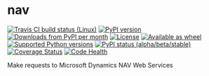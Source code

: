 # nav

[![Travis CI build status (Linux)](https://travis-ci.org/jmagnusson/nav.svg?branch=master)](https://travis-ci.org/jmagnusson/nav)
[![PyPI version](https://img.shields.io/pypi/v/nav.svg)](https://pypi.python.org/pypi/nav/)
[![Downloads from PyPI per month](https://img.shields.io/pypi/dm/nav.svg)](https://pypi.python.org/pypi/nav/)
[![License](https://img.shields.io/pypi/l/nav.svg)](https://pypi.python.org/pypi/nav/)
[![Available as wheel](https://img.shields.io/pypi/wheel/nav.svg)](https://pypi.python.org/pypi/nav/)
[![Supported Python versions](https://img.shields.io/pypi/pyversions/nav.svg)](https://pypi.python.org/pypi/nav/)
[![PyPI status (alpha/beta/stable)](https://img.shields.io/pypi/status/nav.svg)](https://pypi.python.org/pypi/nav/)
[![Coverage Status](https://coveralls.io/repos/github/jmagnusson/nav/badge.svg?branch=master)](https://coveralls.io/github/jmagnusson/nav?branch=master)
[![Code Health](https://landscape.io/github/jmagnusson/nav/master/landscape.svg?style=flat)](https://landscape.io/github/jmagnusson/nav/master)

Make requests to Microsoft Dynamics NAV Web Services
